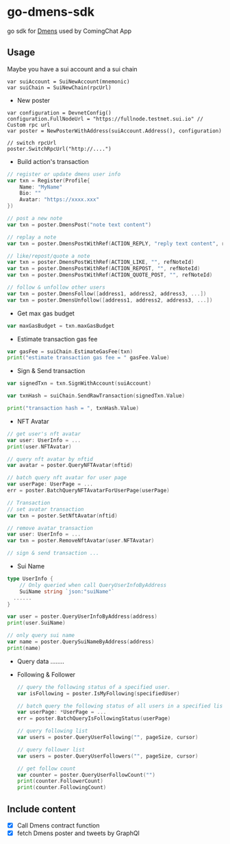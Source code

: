 # go-dmens-sdk

go sdk for [Dmens](https://github.com/coming-chat/Dmens) used by ComingChat App

## Usage

Maybe you have a sui account and a sui chain
```golang
var suiAccount = SuiNewAccount(mnemonic)
var suiChain = SuiNewChain(rpcUrl)
```

* New poster
```golang
var configuration = DevnetConfig()
configuration.FullNodeUrl = "https://fullnode.testnet.sui.io" // Custom rpc url
var poster = NewPosterWithAddress(suiAccount.Address(), configuration)

// switch rpcUrl
poster.SwitchRpcUrl("http://....")
```

* Build action's transaction

```go
// register or update dmens user info
var txn = Register(Profile{
    Name: "MyName"
	Bio: ""
	Avatar: "https://xxxx.xxx"
})

// post a new note
var txn = poster.DmensPost("note text content")

// replay a note
var txn = poster.DmensPostWithRef(ACTION_REPLY, "reply text content", refNoteId)

// like/repost/quote a note
var txn = poster.DmensPostWithRef(ACTION_LIKE, "", refNoteId)
var txn = poster.DmensPostWithRef(ACTION_REPOST, "", refNoteId)
var txn = poster.DmensPostWithRef(ACTION_QUOTE_POST, "", refNoteId)

// follow & unfollow other users
var txn = poster.DmensFollow([address1, address2, address3, ...])
var txn = poster.DmensUnfollow([address1, address2, address3, ...])
```

* Get max gas budget
```go
var maxGasBudget = txn.maxGasBudget
```


* Estimate transaction gas fee
```go
var gasFee = suiChain.EstimateGasFee(txn)
print("estimate transaction gas fee = " gasFee.Value)
```

* Sign & Send transaction
```go
var signedTxn = txn.SignWithAccount(suiAccount)

var txnHash = suiChain.SendRawTransaction(signedTxn.Value)

print("transaction hash = ", txnHash.Value)

```

* NFT Avatar
```go
// get user's nft avatar
var user: UserInfo = ...
print(user.NFTAvatar)

// query nft avatar by nftid
var avatar = poster.QueryNFTAvatar(nftid)

// batch query nft avatar for user page
var userPage: UserPage = ...
err = poster.BatchQueryNFTAvatarForUserPage(userPage)

// Transaction
// set avatar transaction
var txn = poster.SetNftAvatar(nftid)

// remove avatar transaction
var user: UserInfo = ...
var txn = poster.RemoveNftAvatar(user.NFTAvatar)

// sign & send transaction ...

```

* Sui Name

```go
type UserInfo {
	// Only queried when call QueryUserInfoByAddress
	SuiName string `json:"suiName"`
  ......
}

var user = poster.QueryUserInfoByAddress(address)
print(user.SuiName)

// only query sui name
var name = poster.QuerySuiNameByAddress(address)
print(name)
```



* Query data
  ........

* Following & Follower

  ```go
  // query the following status of a specified user.
  var isFollowing = poster.IsMyFollowing(specifiedUser)
  
  // batch query the following status of all users in a specified list.
  var userPage: *UserPage = ...
  err = poster.BatchQueryIsFollowingStatus(userPage)
  
  // query following list
  var users = poster.QueryUserFollowing("", pageSize, cursor)
  
  // query follower list
  var users = poster.QueryUserFollowers("", pageSize, cursor)
  
  // get follow count
  var counter = poster.QueryUserFollowCount("")
  print(counter.FollowerCount)
  print(counter.FollowingCount)
  ```



## Include content

- [x] Call Dmens contract function
- [x] fetch Dmens poster and tweets by GraphQl